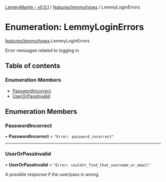 [LemmyMartin - v0.0.1](../README.md) / [features/lemmy/types](../modules/features_lemmy_types.md) / LemmyLoginErrors

# Enumeration: LemmyLoginErrors

[features/lemmy/types](../modules/features_lemmy_types.md).LemmyLoginErrors

Error messages related to logging in

## Table of contents

### Enumeration Members

- [PasswordIncorrect](features_lemmy_types.LemmyLoginErrors.md#passwordincorrect)
- [UserOrPassInvalid](features_lemmy_types.LemmyLoginErrors.md#userorpassinvalid)

## Enumeration Members

### PasswordIncorrect

• **PasswordIncorrect** = ``"Error: password_incorrect"``

___

### UserOrPassInvalid

• **UserOrPassInvalid** = ``"Error: couldnt_find_that_username_or_email"``

A possible response if the user/pass is wrong.
